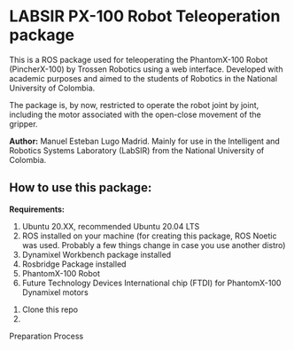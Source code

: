 # LABSIR PX-100 Robot Teleoperation package
This is a ROS package used for teleoperating the PhantomX-100 Robot (PincherX-100) by Trossen Robotics using a web interface. Developed with academic purposes and aimed to the students of Robotics in the National University of Colombia.

The package is, by now, restricted to operate the robot joint by joint, including the motor associated with the open-close movement of the gripper.

<b>Author:</b> Manuel Esteban Lugo Madrid. Mainly for use in the Intelligent and Robotics Systems Laboratory (LabSIR) from the National University of Colombia.

## How to use this package:

<b>Requirements:</b>
<ol>
  <li> Ubuntu 20.XX, recommended Ubuntu 20.04 LTS
  <li> ROS installed on your machine (for creating this package, ROS Noetic was used. Probably a few things change in case you use another distro)</li>
  <li> Dynamixel Workbench package installed </li>
  <li> Rosbridge Package installed </li>
  <li> PhantomX-100 Robot</li>
  <li> Future Technology Devices International chip (FTDI) for PhantomX-100 Dynamixel motors </li>
</ol>

<ol>
  <li>Clone this repo</li>
  <li>
</ol>

Preparation
Process
